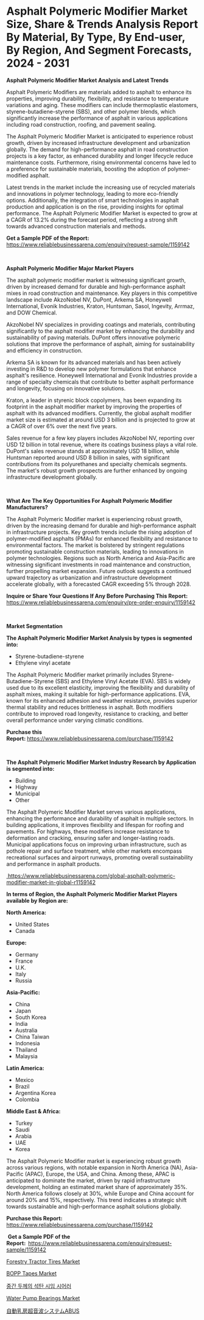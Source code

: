 <p><h1>Asphalt Polymeric Modifier Market Size, Share & Trends Analysis Report By Material, By Type, By End-user, By Region, And Segment Forecasts, 2024 - 2031</h1></p><p><strong>Asphalt Polymeric Modifier Market Analysis and Latest Trends</strong></p>
<p><p>Asphalt Polymeric Modifiers are materials added to asphalt to enhance its properties, improving durability, flexibility, and resistance to temperature variations and aging. These modifiers can include thermoplastic elastomers, styrene-butadiene-styrene (SBS), and other polymer blends, which significantly increase the performance of asphalt in various applications including road construction, roofing, and pavement sealing.</p><p>The Asphalt Polymeric Modifier Market is anticipated to experience robust growth, driven by increased infrastructure development and urbanization globally. The demand for high-performance asphalt in road construction projects is a key factor, as enhanced durability and longer lifecycle reduce maintenance costs. Furthermore, rising environmental concerns have led to a preference for sustainable materials, boosting the adoption of polymer-modified asphalt.</p><p>Latest trends in the market include the increasing use of recycled materials and innovations in polymer technology, leading to more eco-friendly options. Additionally, the integration of smart technologies in asphalt production and application is on the rise, providing insights for optimal performance. The Asphalt Polymeric Modifier Market is expected to grow at a CAGR of 13.2% during the forecast period, reflecting a strong shift towards advanced construction materials and methods.</p></p>
<p><strong>Get a Sample PDF of the Report:&nbsp;</strong> <a href="https://www.reliablebusinessarena.com/enquiry/request-sample/1159142">https://www.reliablebusinessarena.com/enquiry/request-sample/1159142</a></p>
<p>&nbsp;</p>
<p><strong>Asphalt Polymeric Modifier Major Market Players</strong></p>
<p><p>The asphalt polymeric modifier market is witnessing significant growth, driven by increased demand for durable and high-performance asphalt mixes in road construction and maintenance. Key players in this competitive landscape include AkzoNobel NV, DuPont, Arkema SA, Honeywell International, Evonik Industries, Kraton, Huntsman, Sasol, Ingevity, Arrmaz, and DOW Chemical.</p><p>AkzoNobel NV specializes in providing coatings and materials, contributing significantly to the asphalt modifier market by enhancing the durability and sustainability of paving materials. DuPont offers innovative polymeric solutions that improve the performance of asphalt, aiming for sustainability and efficiency in construction.</p><p>Arkema SA is known for its advanced materials and has been actively investing in R&D to develop new polymer formulations that enhance asphalt's resilience. Honeywell International and Evonik Industries provide a range of specialty chemicals that contribute to better asphalt performance and longevity, focusing on innovative solutions.</p><p>Kraton, a leader in styrenic block copolymers, has been expanding its footprint in the asphalt modifier market by improving the properties of asphalt with its advanced modifiers. Currently, the global asphalt modifier market size is estimated at around USD 3 billion and is projected to grow at a CAGR of over 6% over the next five years.</p><p>Sales revenue for a few key players includes AkzoNobel NV, reporting over USD 12 billion in total revenue, where its coatings business plays a vital role. DuPont's sales revenue stands at approximately USD 18 billion, while Huntsman reported around USD 8 billion in sales, with significant contributions from its polyurethanes and specialty chemicals segments. The market's robust growth prospects are further enhanced by ongoing infrastructure development globally.</p></p>
<p>&nbsp;</p>
<p><strong>What Are The Key Opportunities For Asphalt Polymeric Modifier Manufacturers?</strong></p>
<p><p>The Asphalt Polymeric Modifier market is experiencing robust growth, driven by the increasing demand for durable and high-performance asphalt in infrastructure projects. Key growth trends include the rising adoption of polymer-modified asphalts (PMAs) for enhanced flexibility and resistance to environmental factors. The market is bolstered by stringent regulations promoting sustainable construction materials, leading to innovations in polymer technologies. Regions such as North America and Asia-Pacific are witnessing significant investments in road maintenance and construction, further propelling market expansion. Future outlook suggests a continued upward trajectory as urbanization and infrastructure development accelerate globally, with a forecasted CAGR exceeding 5% through 2028.</p></p>
<p><strong>Inquire or Share Your Questions If Any Before Purchasing This Report:</strong> <a href="https://www.reliablebusinessarena.com/enquiry/pre-order-enquiry/1159142">https://www.reliablebusinessarena.com/enquiry/pre-order-enquiry/1159142</a></p>
<p>&nbsp;</p>
<p><strong>Market Segmentation</strong></p>
<p><strong>The Asphalt Polymeric Modifier Market Analysis by types is segmented into:</strong></p>
<p><ul><li>Styrene-butadiene-styrene</li><li>Ethylene vinyl acetate</li></ul></p>
<p><p>The Asphalt Polymeric Modifier market primarily includes Styrene-Butadiene-Styrene (SBS) and Ethylene Vinyl Acetate (EVA). SBS is widely used due to its excellent elasticity, improving the flexibility and durability of asphalt mixes, making it suitable for high-performance applications. EVA, known for its enhanced adhesion and weather resistance, provides superior thermal stability and reduces brittleness in asphalt. Both modifiers contribute to improved road longevity, resistance to cracking, and better overall performance under varying climatic conditions.</p></p>
<p><strong>Purchase this Report:&nbsp;</strong><a href="https://www.reliablebusinessarena.com/purchase/1159142">https://www.reliablebusinessarena.com/purchase/1159142</a></p>
<p>&nbsp;</p>
<p><strong>The Asphalt Polymeric Modifier Market Industry Research by Application is segmented into:</strong></p>
<p><ul><li>Building</li><li>Highway</li><li>Municipal</li><li>Other</li></ul></p>
<p><p>The Asphalt Polymeric Modifier Market serves various applications, enhancing the performance and durability of asphalt in multiple sectors. In building applications, it improves flexibility and lifespan for roofing and pavements. For highways, these modifiers increase resistance to deformation and cracking, ensuring safer and longer-lasting roads. Municipal applications focus on improving urban infrastructure, such as pothole repair and surface treatment, while other markets encompass recreational surfaces and airport runways, promoting overall sustainability and performance in asphalt products.</p></p>
<p><a href="https://www.reliablebusinessarena.com/global-asphalt-polymeric-modifier-market-in-global-r1159142">&nbsp;https://www.reliablebusinessarena.com/global-asphalt-polymeric-modifier-market-in-global-r1159142</a></p>
<p><strong>In terms of Region, the Asphalt Polymeric Modifier Market Players available by Region are:</strong></p>
<p>
    <p> <strong> North America: </strong>
        <ul>
            <li>United States</li>
            <li>Canada</li>
        </ul>
        </p> 
    <p> <strong> Europe: </strong>
        <ul>
            <li>Germany</li>
            <li>France</li>
            <li>U.K.</li>
            <li>Italy</li>
            <li>Russia</li>
        </ul>
        </p> 
    <p> <strong> Asia-Pacific: </strong>
        <ul>
            <li>China</li>
            <li>Japan</li>
            <li>South Korea</li>
            <li>India</li>
            <li>Australia</li>
            <li>China Taiwan</li>
            <li>Indonesia</li>
            <li>Thailand</li>
            <li>Malaysia</li>
        </ul>
        </p> 
    <p> <strong> Latin America: </strong>
        <ul>
            <li>Mexico</li>
            <li>Brazil</li>
            <li>Argentina Korea</li>
            <li>Colombia</li>
        </ul>
        </p> 
    <p> <strong> Middle East & Africa: </strong>
        <ul>
            <li>Turkey</li>
            <li>Saudi</li>
            <li>Arabia</li>
            <li>UAE</li>
            <li>Korea</li>
        </ul>
    </p>
    </p>
<p><p>The Asphalt Polymeric Modifier market is experiencing robust growth across various regions, with notable expansion in North America (NA), Asia-Pacific (APAC), Europe, the USA, and China. Among these, APAC is anticipated to dominate the market, driven by rapid infrastructure development, holding an estimated market share of approximately 35%. North America follows closely at 30%, while Europe and China account for around 20% and 15%, respectively. This trend indicates a strategic shift towards sustainable and high-performance asphalt solutions globally.</p></p>
<p><strong>Purchase this Report: </strong><a href="https://www.reliablebusinessarena.com/purchase/1159142">https://www.reliablebusinessarena.com/purchase/1159142</a></p>
<p>&nbsp;<strong>Get a Sample PDF of the Report:&nbsp;&nbsp;</strong><a href="https://www.reliablebusinessarena.com/enquiry/request-sample/1159142">https://www.reliablebusinessarena.com/enquiry/request-sample/1159142</a></p>
<p><strong></strong></p>
<p><p><a href="https://www.linkedin.com/pulse/global-forestry-tractor-tires-industry-research-report-competitive-1noxc?trackingId=H1eP5CQBS1Oe1UdzsB1%2BCA%3D%3D">Forestry Tractor Tires Market</a></p><p><a href="https://issuu.com/reportprime-2/docs/bopp-tapes-market-size-2030.pptx_5979147fc240af">BOPP Tapes Market</a></p><p><a href="https://medium.com/@cletaturner1964/medium-thick-coal-seam-shearer-market-%EC%9D%98-%EA%B8%80%EB%A1%9C%EB%B2%8C-%EC%8B%9C%EC%9E%A5-%EA%B0%9C%EC%9A%94%EB%8A%94-%EC%A0%84-%EC%84%B8%EA%B3%84-%EB%B0%8F-%EC%A3%BC%EC%9A%94-%EC%8B%9C%EC%9E%A5%EC%9D%98-%EC%82%B0%EC%97%85%EC%97%90-%EC%98%81%ED%96%A5%EC%9D%84-%EB%AF%B8%EC%B9%98%EB%8A%94-%EC%A3%BC%EC%9A%94-%ED%8A%B8%EB%A0%8C%EB%93%9C%EC%97%90-%EB%8C%80%ED%95%9C-%EB%8F%85%ED%8A%B9%ED%95%9C-%EA%B4%80%EC%A0%90%EC%9D%84-e931692a0d25">중간 두께의 석탄 시임 시어러</a></p><p><a href="https://www.linkedin.com/pulse/driving-factors-behind-water-pump-bearings-market-trends-applications-dzclc?trackingId=kPtpPFayRP2dXBAnBQLbQw%3D%3D">Water Pump Bearings Market</a></p><p><a href="https://medium.com/@alexanderelliott1993/automated-breast-ultrasound-systemabus-ab34f3eff7b6">自動乳房超音波システムABUS</a></p></p>